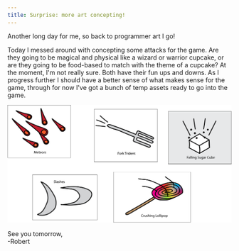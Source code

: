 ```yaml
---
title: Surprise: more art concepting!
---
```


Another long day for me, so back to programmer art I go!  

Today I messed around with concepting some attacks for the game. Are they going to be magical and physical like a wizard or warrior cupcake, or are they going to be food-based to match with the theme of a cupcake? At the moment, I'm not really sure. Both have their fun ups and downs. As I progress further I should have a better sense of what makes sense for the game, through for now I've got a bunch of temp assets ready to go into the game.  

![Some concepted game attacks](/assets/devtober-2021/10-11-2021.png)  

See you tomorrow,  
-Robert
